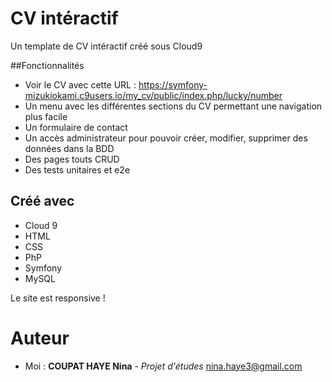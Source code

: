 # CV intéractif

Un template de CV intéractif créé sous Cloud9

##Fonctionnalités

* Voir le CV avec cette URL : https://symfony-mizukiokami.c9users.io/my_cv/public/index.php/lucky/number
* Un menu avec les différentes sections du CV permettant une navigation plus facile
* Un formulaire de contact
* Un accès administrateur pour pouvoir créer, modifier, supprimer des données dans la BDD
* Des pages touts CRUD
* Des tests unitaires et e2e

## Créé avec

* Cloud 9
* HTML 
* CSS
* PhP
* Symfony
* MySQL

Le site est responsive !

# Auteur

* Moi : **COUPAT HAYE Nina** - *Projet d'études*
nina.haye3@gmail.com

